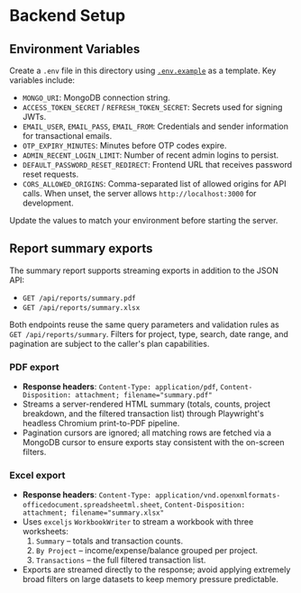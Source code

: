 # Backend Setup

## Environment Variables

Create a `.env` file in this directory using [`.env.example`](./.env.example) as a template. Key variables include:

- `MONGO_URI`: MongoDB connection string.
- `ACCESS_TOKEN_SECRET` / `REFRESH_TOKEN_SECRET`: Secrets used for signing JWTs.
- `EMAIL_USER`, `EMAIL_PASS`, `EMAIL_FROM`: Credentials and sender information for transactional emails.
- `OTP_EXPIRY_MINUTES`: Minutes before OTP codes expire.
- `ADMIN_RECENT_LOGIN_LIMIT`: Number of recent admin logins to persist.
- `DEFAULT_PASSWORD_RESET_REDIRECT`: Frontend URL that receives password reset requests.
- `CORS_ALLOWED_ORIGINS`: Comma-separated list of allowed origins for API calls. When unset, the server allows `http://localhost:3000` for development.

Update the values to match your environment before starting the server.

## Report summary exports

The summary report supports streaming exports in addition to the JSON API:

- `GET /api/reports/summary.pdf`
- `GET /api/reports/summary.xlsx`

Both endpoints reuse the same query parameters and validation rules as `GET /api/reports/summary`. Filters for project, type, search, date range, and pagination are subject to the caller's plan capabilities.

### PDF export

- **Response headers**: `Content-Type: application/pdf`, `Content-Disposition: attachment; filename="summary.pdf"`
- Streams a server-rendered HTML summary (totals, counts, project breakdown, and the filtered transaction list) through Playwright's headless Chromium print-to-PDF pipeline.
- Pagination cursors are ignored; all matching rows are fetched via a MongoDB cursor to ensure exports stay consistent with the on-screen filters.

### Excel export

- **Response headers**: `Content-Type: application/vnd.openxmlformats-officedocument.spreadsheetml.sheet`, `Content-Disposition: attachment; filename="summary.xlsx"`
- Uses `exceljs` `WorkbookWriter` to stream a workbook with three worksheets:
  1. `Summary` – totals and transaction counts.
  2. `By Project` – income/expense/balance grouped per project.
  3. `Transactions` – the full filtered transaction list.
- Exports are streamed directly to the response; avoid applying extremely broad filters on large datasets to keep memory pressure predictable.
